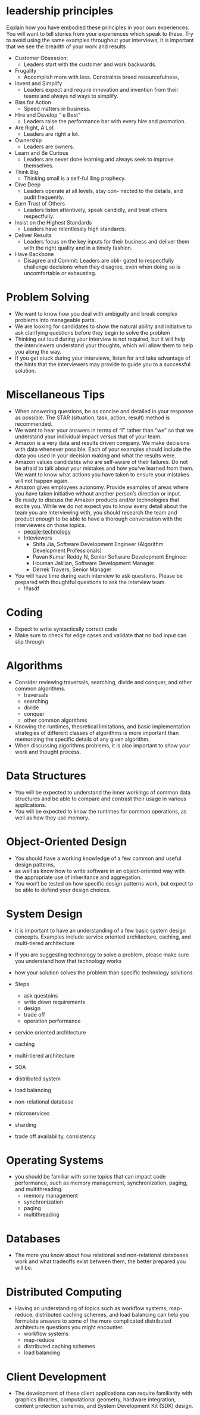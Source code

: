# leadership principles

Explain how you have embodied these principles in your own experiences. You will want to tell stories from your experiences which speak to these. Try to avoid using the same examples throughout your interviews; it is important that we see the breadth of your work and results
  
 - Customer Obsession:
    - Leaders start with the customer and work backwards.
 - Frugality
    - Accomplish more with less. Constraints breed resourcefulness,
 - Invent and Simplify
    - Leaders expect and require innovation and invention from their teams and always  nd ways to simplify.
 - Bias for Action
    - Speed matters in business.
 - Hire and Develop “ e Best”
    - Leaders raise the performance bar with every hire and promotion.
 - Are Right, A Lot
    - Leaders are right a lot.
 - Ownership
    - Leaders are owners.
 - Learn and Be Curious
    - Leaders are never done learning and always seek to improve themselves.
 -  Think Big
    - Thinking small is a self-ful lling prophecy.
 - Dive Deep
    - Leaders operate at all levels, stay con- nected to the details, and audit frequently.
 - Earn Trust of Others
    - Leaders listen attentively, speak candidly, and treat others respectfully.
 - Insist on the Highest Standards
    - Leaders have relentlessly high standards.
 - Deliver Results
    - Leaders focus on the key inputs for their business and deliver them with the right quality and in a timely fashion.
 - Have Backbone
    - Disagree and Commit: Leaders are obli- gated to respectfully challenge decisions when they disagree, even when doing so is uncomfortable or exhausting.

# Problem Solving

 - We want to know how you deal with ambiguity and break complex problems into manageable parts.
 - We are looking for candidates to show the natural ability and initiative to ask clarifying questions before they begin to solve the problem
 - Thinking out loud during your interview is not required, but it will help the interviewers understand your thoughts, which will allow them to help you along the way. 
 - If you get stuck during your interviews, listen for and take advantage of the hints that the interviewers may provide to guide you to a successful solution.
 
# Miscellaneous Tips

 - When answering questions, be as concise and detailed in your response as possible. The STAR (situation, task, action, result) method is recommended.
 - We want to hear your answers in terms of “I” rather than “we” so that we understand your individual impact versus that of your team.
 - Amazon is a very data and results driven company. We make decisions with data whenever possible. Each of your examples should include the data you used in your decision making and what the results were.
 - Amazon values candidates who are self-aware of their failures. Do not be afraid to talk about your mistakes and how you’ve learned from them. We want to know what actions you have taken to ensure your mistakes will not happen again.
 - Amazon gives employees autonomy. Provide examples of areas where you have taken initiative without another person’s direction or input.
 - Be ready to discuss the Amazon products and/or technologies that excite you. While we do not expect you to know every detail about the team you are interviewing with, you should research the team and product enough to be able to have a thorough conversation with the interviewers on those topics.
    - [people-technology](https://www.amazon.jobs/en/teams/people-technology)
    - Inteviewers
        - Shifa Jia, Software Development Engineer (Algorithm Development Professionals)
        - Pavan Kumar Reddy N, Senior Software Development Engineer
        - Houman Jalilian, Software Development Manager
        - Derrek Travers, Senior Manager
 - You will have time during each interview to ask questions. Please be prepared with thoughtful questions to ask the interview team.
    - !!!asdf


# Coding

 - Expect to write syntactically correct code
 - Make sure to check for edge cases and validate that no bad input can slip through
 
# Algorithms

 - Consider reviewing traversals, searching, divide and conquer, and other common algorithms.
    - traversals
    - searching
    - divide
    - conquer
    - other common algorithms
 - Knowing the runtimes, theoretical limitations, and basic implementation strategies of different classes of algorithms is more important than memorizing the specific details of any given algorithm.
 - When discussing algorithms problems, it is also important to show your work and thought process.
 
# Data Structures

 - You will be expected to understand the inner workings of common data structures and be able to compare and contrast their usage in various applications.
 - You will be expected to know the runtimes for common operations, as well as how they use memory.
 
# Object-Oriented Design
 - You should have a working knowledge of a few common and useful design patterns, 
 - as well as know how to write software in an object-oriented way with the appropriate use of inheritance and aggregation.
 - You won’t be tested on how specific design patterns work, but expect to be able to defend your design choices.
 
# System Design

 - it is important to have an understanding of a few basic system design concepts. Examples include service oriented architecture, caching, and multi-tiered architecture
 - If you are suggesting technology to solve a problem, please make sure you understand how that technology works
 - how your solution solves the problem than specific technology solutions
 - Steps
    - ask questoins
    - write down requirements
    - design
    - trade off
    - operation performance
 
 - service oriented architecture
 - caching
 - multi-tiered architecture
 
 - SOA
 - distributed system
 - load balancing
 - non-relational database
 - microservices
 - sharding
 - trade off availability, consistency
   
# Operating Systems
 
 - you should be familiar with some topics that can impact code performance, such as memory management, synchronization, paging, and
   multithreading.
    - memory management
    - synchronization
    - paging
    - multithreading

# Databases

 - The more you know about how relational and non-relational databases work and what tradeoffs exist between them, the better prepared you will be.
 
# Distributed Computing

 - Having an understanding of topics such as workflow systems, map-reduce, distributed caching schemes, and load balancing can help you formulate answers to some of the more complicated distributed architecture questions you might encounter.
    - workflow systems
    - map-reduce
    - distributed caching schemes
    - load balancing
    
# Client Development

 - The development of these client applications can require familiarity with graphics libraries, computational geometry, hardware integration, content protection schemes, and System Development Kit (SDK) design.
